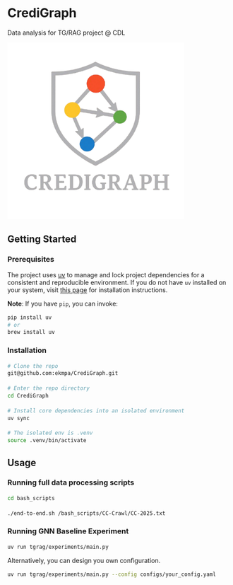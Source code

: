 # CrediGraph

Data analysis for TG/RAG project @ CDL

<img src="img/logo_silver.png" alt="CrediGraph Logo" style="width: 400px; height: auto;" />

## Getting Started

### Prerequisites

The project uses [uv](https://docs.astral.sh/uv/) to manage and lock project dependencies for a consistent and reproducible environment. If you do not have `uv` installed on your system, visit [this page](https://docs.astral.sh/uv/getting-started/installation/) for installation instructions.

**Note**: If you have `pip`, you can invoke:

```sh
pip install uv
# or
brew install uv
```

### Installation

```sh
# Clone the repo
git@github.com:ekmpa/CrediGraph.git

# Enter the repo directory
cd CrediGraph

# Install core dependencies into an isolated environment
uv sync

# The isolated env is .venv
source .venv/bin/activate
```

## Usage

### Running full data processing scripts

```sh
cd bash_scripts

./end-to-end.sh /bash_scripts/CC-Crawl/CC-2025.txt
```

### Running GNN Baseline Experiment

```sh
uv run tgrag/experiments/main.py
```

Alternatively, you can design you own configuration.

```sh
uv run tgrag/experiments/main.py --config configs/your_config.yaml
```
